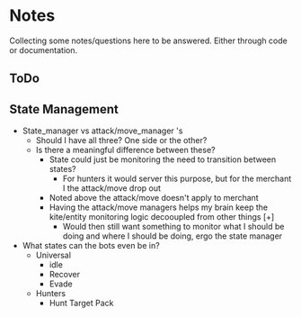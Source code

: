 # Notes

Collecting some notes/questions here to be answered. Either through code or documentation.


## ToDo


## State Management

- State_manager vs attack/move_manager 's
    - Should I have all three? One side or the other?
    - Is there a meaningful difference between these?
        - State could just be monitoring the need to transition between states?
            - For hunters it would server this purpose, but for the merchant I the attack/move drop out
        - Noted above the attack/move doesn't apply to merchant
        - Having the attack/move managers helps my brain keep the kite/entity monitoring logic decooupled from other things [+]
            - Would then still want something to monitor what I should be doing and where I should be doing, ergo the state manager
- What states can the bots even be in?
    - Universal
        - idle
        - Recover
        - Evade
    - Hunters
        - Hunt Target Pack